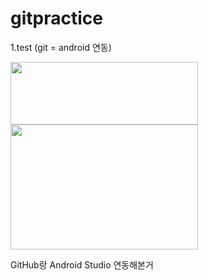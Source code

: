 # gitpractice
1.test (git = android 연동)

<img src="https://www.gstatic.com/devrel-devsite/va3a0eb1ff00a004a87e2f93101f27917d794beecfd23556fc6d8627bba2ff3cf/android/images/lockup.svg" width="300" height="100">
<img src="https://encrypted-tbn0.gstatic.com/images?q=tbn:ANd9GcQmWPek5TAOL7wtR03qTdPZrAXNlTcLBATWONQ_blV1mwQ6pkSs" width="300" height="200">


GitHub랑 Android Studio 연동해본거




